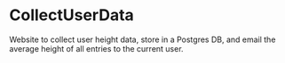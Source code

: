 # CollectUserData
 Website to collect user height data, store in a Postgres DB, and email the average height of all entries to the current user.
